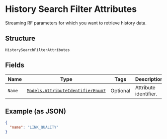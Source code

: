 
# History Search Filter Attributes

Streaming RF parameters for which you want to retrieve history data.

## Structure

`HistorySearchFilterAttributes`

## Fields

| Name | Type | Tags | Description |
|  --- | --- | --- | --- |
| `Name` | [`Models.AttributeIdentifierEnum?`](../../doc/models/attribute-identifier-enum.md) | Optional | Attribute identifier. |

## Example (as JSON)

```json
{
  "name": "LINK_QUALITY"
}
```

